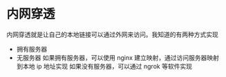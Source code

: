 # 内网穿透
内网穿透就是让自己的本地链接可以通过外网来访问。我知道的有两种方式实现
- 拥有服务器
- 无服务器
如果拥有服务器，可以使用 nginx 建立映射，通过访问服务器映射到本地 ip 地址实现
如果没有服务器，可以通过 ngrok 等软件实现 
